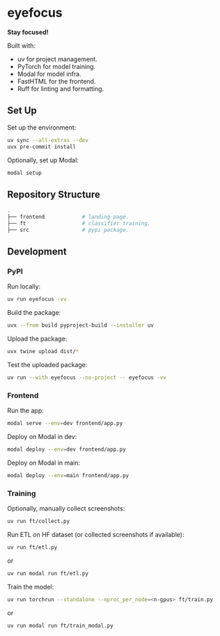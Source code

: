 # eyefocus

**Stay focused!**

Built with:

- uv for project management.
- PyTorch for model training.
- Modal for model infra.
- FastHTML for the frontend.
- Ruff for linting and formatting.

## Set Up

Set up the environment:

```bash
uv sync --all-extras --dev
uvx pre-commit install
```

Optionally, set up Modal:

```bash
modal setup
```

## Repository Structure

```bash
.
├── frontend            # landing page.
├── ft                  # classifier training.
├── src                 # pypi package.
```

## Development

### PyPI

Run locally:

```bash
uv run eyefocus -vv
```

Build the package:

```bash
uvx --from build pyproject-build --installer uv
```

Upload the package:

```bash
uvx twine upload dist/*
```

Test the uploaded package:

```bash
uv run --with eyefocus --no-project -- eyefocus -vv
```

### Frontend

Run the app:

```bash
modal serve --env=dev frontend/app.py
```

Deploy on Modal in dev:

```bash
modal deploy --env=dev frontend/app.py
```

Deploy on Modal in main:

```bash
modal deploy --env=main frontend/app.py
```

### Training

Optionally, manually collect screenshots:

```bash
uv run ft/collect.py
```

Run ETL on HF dataset (or collected screenshots if available):

```bash
uv run ft/etl.py
```

or

```bash
uv run modal run ft/etl.py
```

Train the model:

```bash
uv run torchrun --standalone --nproc_per_node=<n-gpus> ft/train.py
```

or

```bash
uv run modal run ft/train_modal.py
```
